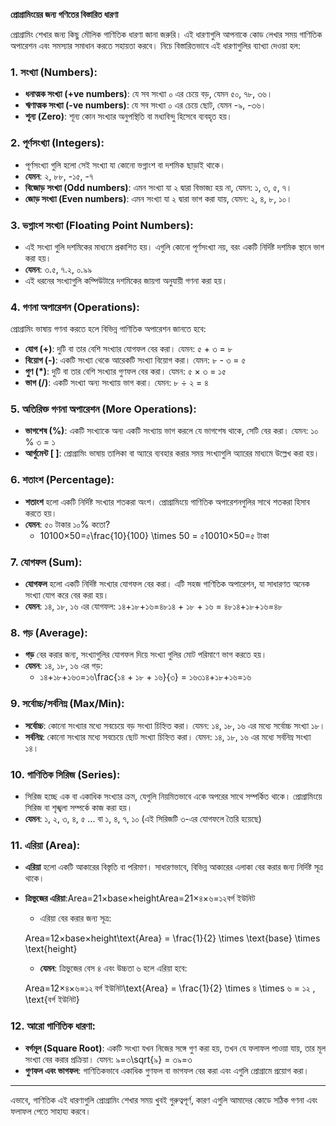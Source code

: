 **প্রোগ্রামিংয়ের জন্য গণিতের বিস্তারিত ধারণা**

প্রোগ্রামিং শেখার জন্য কিছু মৌলিক গাণিতিক ধারণা জানা জরুরি। এই ধারণাগুলি আপনাকে কোড লেখার সময় গাণিতিক অপারেশন এবং সমস্যার সমাধান করতে সহায়তা করবে। নিচে বিস্তারিতভাবে এই ধারণাগুলির ব্যাখ্যা দেওয়া হল:

### 1. **সংখ্যা (Numbers)**:

- **ধনাত্মক সংখ্যা (+ve numbers)**: যে সব সংখ্যা ০ এর চেয়ে বড়, যেমন ৫০, ৭৮, ৩৬।
- **ঋণাত্মক সংখ্যা (-ve numbers)**: যে সব সংখ্যা ০ এর চেয়ে ছোট, যেমন -৯, -৩৬।
- **শূন্য (Zero)**: শূন্য কোন সংখ্যার অনুপস্থিতি বা মধ্যবিন্দু হিসেবে ব্যবহৃত হয়।

### 2. **পূর্ণসংখ্যা (Integers)**:

- পূর্ণসংখ্যা গুলি হলো সেই সংখ্যা যা কোনো ভগ্নাংশ বা দশমিক ছাড়াই থাকে।
- **যেমন**: ২, ৮৮, -১৫, -৭
- **বিজোড় সংখ্যা (Odd numbers)**: এমন সংখ্যা যা ২ দ্বারা বিভাজ্য হয় না, যেমন: ১, ৩, ৫, ৭।
- **জোড় সংখ্যা (Even numbers)**: এমন সংখ্যা যা ২ দ্বারা ভাগ করা যায়, যেমন: ২, ৪, ৮, ১০।

### 3. **ভগ্নাংশ সংখ্যা (Floating Point Numbers)**:

- এই সংখ্যা গুলি দশমিকের মাধ্যমে প্রকাশিত হয়। এগুলি কোনো পূর্ণসংখ্যা নয়, বরং একটি নির্দিষ্ট দশমিক স্থানে ভাগ করা হয়।
- **যেমন**: ৩.৫, ৭.২, ০.৯৯
- এই ধরনের সংখ্যাগুলি কম্পিউটারে দশমিকের জায়গা অনুযায়ী গণনা করা হয়।

### 4. **গণনা অপারেশন (Operations)**:

প্রোগ্রামিং ভাষায় গণনা করতে হলে বিভিন্ন গাণিতিক অপারেশন জানতে হবে:

- **যোগ (+)**: দুটি বা তার বেশি সংখ্যার যোগফল বের করা। যেমন: ৫ + ৩ = ৮
- **বিয়োগ (-)**: একটি সংখ্যা থেকে আরেকটি সংখ্যা বিয়োগ করা। যেমন: ৮ - ৩ = ৫
- **গুণ (*)**: দুটি বা তার বেশি সংখ্যার গুণফল বের করা। যেমন: ৫ × ৩ = ১৫
- **ভাগ (/)**: একটি সংখ্যা অন্য সংখ্যায় ভাগ করা। যেমন: ৮ ÷ ২ = ৪

### 5. **অতিরিক্ত গণনা অপারেশন (More Operations)**:

- **ভাগশেষ (%)**: একটি সংখ্যাকে অন্য একটি সংখ্যায় ভাগ করলে যে ভাগশেষ থাকে, সেটি বের করা। যেমন: ১০ % ৩ = ১
- **আর্গুমেন্ট [ ]**: প্রোগ্রামিং ভাষায় তালিকা বা অ্যারে ব্যবহার করার সময় সংখ্যাগুলি অ্যারের মাধ্যমে উল্লেখ করা হয়।

### 6. **শতাংশ (Percentage)**:

- **শতাংশ** হলো একটি নির্দিষ্ট সংখ্যার শতকরা অংশ। প্রোগ্রামিংয়ে গাণিতিক অপারেশনগুলির সাথে শতকরা হিসাব করতে হয়।
- **যেমন**: ৫০ টাকার ১০% কতো?
    - 10100×50=৫\frac{10}{100} \times 50 = ৫10010×50=৫ টাকা

### 7. **যোগফল (Sum)**:

- **যোগফল** হলো একটি নির্দিষ্ট সংখ্যার যোগফল বের করা। এটি সহজ গাণিতিক অপারেশন, যা সাধারণত অনেক সংখ্যা যোগ করে বের করা হয়।
- **যেমন**: ১৪, ১৮, ১৬ এর যোগফল: ১৪+১৮+১৬=৪৮১৪ + ১৮ + ১৬ = ৪৮১৪+১৮+১৬=৪৮

### 8. **গড় (Average)**:

- **গড়** বের করার জন্য, সংখ্যাগুলির যোগফল দিয়ে সংখ্যা গুলির মোট পরিমাণে ভাগ করতে হয়।
- **যেমন**: ১৪, ১৮, ১৬ এর গড়:
    - ১৪+১৮+১৬৩=১৬\frac{১৪ + ১৮ + ১৬}{৩} = ১৬৩১৪+১৮+১৬=১৬

### 9. **সর্বোচ্চ/সর্বনিম্ন (Max/Min)**:

- **সর্বোচ্চ**: কোনো সংখ্যার মধ্যে সবচেয়ে বড় সংখ্যা চিহ্নিত করা। যেমন: ১৪, ১৮, ১৬ এর মধ্যে সর্বোচ্চ সংখ্যা ১৮।
- **সর্বনিম্ন**: কোনো সংখ্যার মধ্যে সবচেয়ে ছোট সংখ্যা চিহ্নিত করা। যেমন: ১৪, ১৮, ১৬ এর মধ্যে সর্বনিম্ন সংখ্যা ১৪।

### 10. **গাণিতিক সিরিজ (Series)**:

- সিরিজ হচ্ছে এক বা একাধিক সংখ্যার ক্রম, যেগুলি নিয়মিতভাবে একে অপরের সাথে সম্পর্কিত থাকে। প্রোগ্রামিংয়ে সিরিজ বা শৃঙ্খলা সম্পর্কে কাজ করা হয়।
- **যেমন**: ১, ২, ৩, ৪, ৫ ... বা ১, ৪, ৭, ১০ (এই সিরিজটি ৩-এর যোগফলে তৈরি হয়েছে)

### 11. **এরিয়া (Area)**:

- **এরিয়া** হলো একটি আকারের বিস্তৃতি বা পরিমাণ। সাধারণভাবে, বিভিন্ন আকারের এলাকা বের করার জন্য নির্দিষ্ট সূত্র থাকে।
- **ত্রিভুজের এরিয়া**:Area=21×base×heightArea=21×৪×৬=১২বর্গ ইউনিট
    - এরিয়া বের করার জন্য সূত্র:
    
    Area=12×base×height\text{Area} = \frac{1}{2} \times \text{base} \times \text{height}
    
    - **যেমন**: ত্রিভুজের বেস ৪ এবং উচ্চতা ৬ হলে এরিয়া হবে:
    
    Area=12×৪×৬=১২ বর্গ ইউনিট\text{Area} = \frac{1}{2} \times ৪ \times ৬ = ১২ \, \text{বর্গ ইউনিট}
    

### 12. **আরো গাণিতিক ধারণা**:

- **বর্গমূল (Square Root)**: একটি সংখ্যা যখন নিজের সঙ্গে গুণ করা হয়, তখন যে ফলাফল পাওয়া যায়, তার মূল সংখ্যা বের করার প্রক্রিয়া। যেমন: ৯=৩\sqrt{৯} = ৩৯=৩
- **গুণফল এবং ভাগফল**: গাণিতিকভাবে একাধিক গুণফল বা ভাগফল বের করা এবং এগুলি প্রোগ্রামে প্রয়োগ করা।

---

এভাবে, গাণিতিক এই ধারণাগুলি প্রোগ্রামিং শেখার সময় খুবই গুরুত্বপূর্ণ, কারণ এগুলি আমাদের কোডে সঠিক গণনা এবং ফলাফল পেতে সাহায্য করবে।
